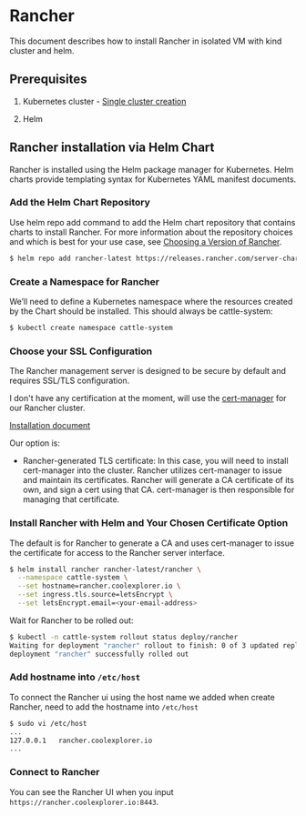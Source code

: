 # Rancher

This document describes how to install Rancher in isolated VM with kind cluster and helm. 

## Prerequisites
1. Kubernetes cluster - [Single cluster creation](./docs/kind-single-node-cluster.md)

2. Helm

## Rancher installation via Helm Chart
Rancher is installed using the Helm package manager for Kubernetes. Helm charts provide templating syntax for Kubernetes YAML manifest documents.

### Add the Helm Chart Repository
Use helm repo add command to add the Helm chart repository that contains charts to install Rancher. For more information about the repository choices and which is best for your use case, see [Choosing a Version of Rancher](https://confluence.ea.com/display/QEAP/3.+Installation).

```bash
$ helm repo add rancher-latest https://releases.rancher.com/server-charts/latest
```

### Create a Namespace for Rancher
We’ll need to define a Kubernetes namespace where the resources created by the Chart should be installed. This should always be cattle-system:

```bash
$ kubectl create namespace cattle-system
```

### Choose your SSL Configuration

The Rancher management server is designed to be secure by default and requires SSL/TLS configuration. 

I don't have any certification at the moment, will use the [cert-manager](https://cert-manager.io/docs/) for our Rancher cluster. 

[Installation document](../cert-manager/README.md)

Our option is:
* Rancher-generated TLS certificate: In this case, you will need to install cert-manager into the cluster. Rancher utilizes cert-manager to issue and maintain its certificates. Rancher will generate a CA certificate of its own, and sign a cert using that CA. cert-manager is then responsible for managing that certificate.


### Install Rancher with Helm and Your Chosen Certificate Option

The default is for Rancher to generate a CA and uses cert-manager to issue the certificate for access to the Rancher server interface.

```bash
$ helm install rancher rancher-latest/rancher \
  --namespace cattle-system \
  --set hostname=rancher.coolexplorer.io \
  --set ingress.tls.source=letsEncrypt \
  --set letsEncrypt.email=<your-email-address>
```

Wait for Rancher to be rolled out:

```bash
$ kubectl -n cattle-system rollout status deploy/rancher
Waiting for deployment "rancher" rollout to finish: 0 of 3 updated replicas are available...
deployment "rancher" successfully rolled out
```

### Add hostname into `/etc/host`

To connect the Rancher ui using the host name we added when create Rancher, need to add the hostname into `/etc/host`

```bash
$ sudo vi /etc/host
...
127.0.0.1   rancher.coolexplorer.io
...
```

### Connect to Rancher

You can see the Rancher UI when you input `https://rancher.coolexplorer.io:8443`.

